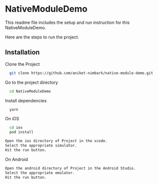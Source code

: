 # NativeModuleDemo

This readme file includes the setup and run instruction for this NativeModuleDemo.

Here are the steps to run the project.

## Installation

Clone the Project

```bash
  git clone https://github.com/aniket-nimbark/native-module-demo.git
```

Go to the project directory

```bash
  cd NativeModuleDemo
```

Install dependencies

```bash
  yarn
```

On iOS

```bash
  cd ios
  pod install
```

```bash
Open the ios directory of Project in the xcode.
Select the appropriate simulator.
Hit the run button.
```

On Android

```bash
Open the android directory of Project in the Android Studio.
Select the appropriate emulator.
Hit the run button.
```
